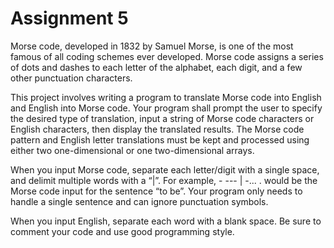 # Assignment 5

<p>Morse code, developed in 1832 by Samuel Morse, is one of the most famous of all coding schemes ever developed. Morse code assigns a series of dots and dashes to each letter of the alphabet, each digit, and a few other punctuation characters. </p>

<p>This project involves writing a program to translate Morse code into English and English into Morse code. Your program shall prompt the user to specify the desired type of translation, input a string of Morse code characters or English characters, then display the translated results. The Morse code pattern and English letter translations must be kept and processed using either two one-dimensional or one two-dimensional arrays.</p>

<p>When you input Morse code, separate each letter/digit with a single space, and delimit multiple words with a “|”. For example, - --- | -... . would be the Morse code input for the sentence “to be”. Your program only needs to handle a single sentence and can ignore punctuation symbols.</p>

<p>When you input English, separate each word with a blank space. Be sure to comment your code and use good programming style.</p>